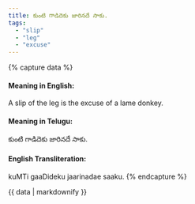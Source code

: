 ```yaml
---
title: కుంటి గాడిదెకు జారినదే సాకు.
tags:
  - "slip"
  - "leg"
  - "excuse"
---
```


{% capture data %}
#### Meaning in English:
A slip of the leg is the excuse of a lame donkey.

#### Meaning in Telugu:
కుంటి గాడిదెకు జారినదే సాకు.

#### English Transliteration:
kuMTi gaaDideku jaarinadae saaku.
{% endcapture %}

<div class="notice">{{ data | markdownify }}</div>

